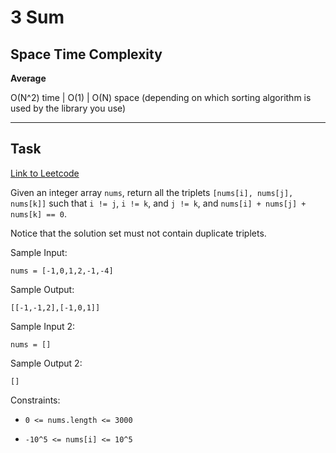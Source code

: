# 3 Sum

## Space Time Complexity

**Average**

O(N^2) time | O(1) | O(N) space (depending on which sorting algorithm is used by the library you use)

---

## Task

[Link to Leetcode](https://leetcode.com/problems/3sum/)

Given an integer array `nums`, return all the triplets `[nums[i], nums[j], nums[k]]` such that `i != j`, `i != k`, and `j != k`, and `nums[i] + nums[j] + nums[k] == 0`.

Notice that the solution set must not contain duplicate triplets.

Sample Input:

```
nums = [-1,0,1,2,-1,-4]
```

Sample Output:

```
[[-1,-1,2],[-1,0,1]]
```

Sample Input 2:

```
nums = []
```

Sample Output 2:

```
[]
```

Constraints:

- `0 <= nums.length <= 3000`

- `-10^5 <= nums[i] <= 10^5`
